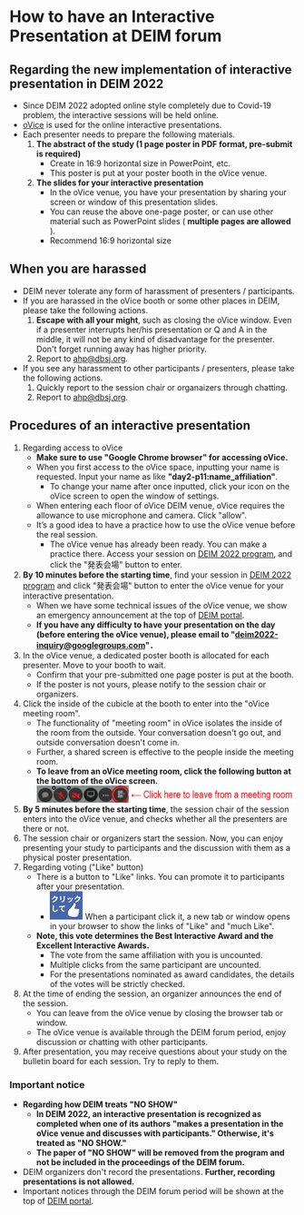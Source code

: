 # How to have an Interactive Presentation at DEIM forum

## Regarding the new implementation of interactive presentation in DEIM 2022
* Since DEIM 2022 adopted online style  completely due to Covid-19 problem, the interactive sessions will be held online.
* [oVice](https://ovice.in/) is used for the online interactive presentations.
* Each presenter needs to prepare the following materials.
   1. **The abstract of the study (1 page poster in PDF format, pre-submit is required)**
      * Create in 16:9 horizontal size in PowerPoint, etc.
      * This poster is put at your poster booth in the oVice venue.
   2. **The slides for your interactive presentation**
      * In the oVice venue, you have your presentation by sharing your screen or window of this presentation slides.
      * You can reuse the above one-page poster, or can use other material such as PowerPoint slides ( **multiple pages are allowed** ).
      * Recommend 16:9 horizontal size 


## When you are harassed
* DEIM never tolerate any form of harassment of presenters / participants.
* If you are harassed in the oVice booth or some other places in DEIM, please take the following actions.
    1. **Escape with all your might**, such as closing the oVice window. Even if a presenter interrupts her/his presentation or Q and A in the middle, it will not be any kind of disadvantage for the presenter. Don't forget running away has higher priority.
    2. Report to ahp@dbsj.org.
* If you see any harassment to other participants / presenters,  please take the following actions.
    1. Quickly report to the session chair or organaizers through chatting.
    2. Report to ahp@dbsj.org.


## Procedures of an interactive presentation
1. Regarding access to oVice
    * **Make sure to use "Google Chrome browser" for accessing oVice.**
    * When you first access to the oVice space, inputting your name is requested. Input your name as like **"day2-p11:name_affiliation"**.
    	* To change your name after once inputted, click your icon on the oVice screen to open the window of settings.
    * When entering each floor of oVice DEIM venue, oVice requires the allowance to use microphone and camera. Click "allow".
    * It’s a good idea to have a practice how to use the oVice venue before the real session.
        * The oVice venue has already been ready. You can make a practice there. Access your session on [DEIM 2022 program](https://cms.dbsj.org/deim2022/program/), and click the "発表会場" button to enter.
2. **By 10 minutes before the starting time**, find your session in [DEIM 2022 program](https://cms.dbsj.org/deim2022/program/) and click "発表会場" button  to enter the oVice venue for your interactive presentation.
    * When we have some technical issues of the oVice venue, we show an emergency announcement at the top of [DEIM portal](https://cms.dbsj.org/deim2022/program/).
    * **If you have any difficulty to have your presentation on the day (before entering the oVice venue), please email to "deim2022-inquiry@googlegroups.com"．**
3. In the oVice venue, a dedicated poster booth is allocated for each presenter. Move to your booth to wait.
    * Confirm that your pre-submitted one page poster is put at the booth.
    * If the poster is not yours, please notify to the session chair or organizers.
4. Click the inside of the cubicle at the booth to enter into the "oVice meeting room".
    * The functionality of "meeting room" in oVice isolates the inside of the room from the outside. Your conversation doesn't go out, and outside conversation doesn't come in.
    * Further, a shared screen is effective to the people inside the meeting room.
    * **To leave from an oVice meeting room, click the following button at the bottom of the oVice screen.**
	![Image of the quit button from meeting](img/oVice_meeting_quit_button_en.png)
5. **By 5 minutes before the starting time**, the session chair of the session enters into the oVice venue, and checks whether all the presenters are there or not.
7. The session chair or organizers start the session. Now, you can enjoy presenting your study to participants and the discussion with them as a physical poster presentation.
8. Regarding voting ("Like" button)
    * There is a button to "Like" links. You can promote it to participants after your presentation.	
        * ![Image of the Like button](img/oVice_like_button.png) When a participant click it, a new tab or window opens in your browser to show the links of "Like" and "much Like".
    * **Note, this vote determines the Best Interactive Award and the Excellent Interactive Awards.**
    	* The vote from the same affiliation with you is uncounted.
    	* Multiple clicks from the same participant are uncounted.
    	* For the presentations nominated as award candidates, the details of the votes will be strictly checked.
16. At the time of ending the session, an organizer announces the end of the session. 
    * You can leave from the oVice venue by closing the browser tab or window.
    * The oVice venue is available through the DEIM forum period, enjoy discussion or chatting with other participants.
17. After presentation, you may receive questions about your study on the bulletin board for each session. Try to reply to them.

### Important notice
- **Regarding how DEIM treats "NO SHOW"**
	- **In DEIM 2022, an interactive presentation is recognized as completed when one of its authors "makes a presentation in the oVice venue and discusses with participants." Otherwise, it's treated as "NO SHOW."**
	- **The paper of "NO SHOW" will be removed from the program and not be included in the proceedings of the DEIM forum.**
- DEIM organizers don't record the presentations. **Further, recording presentations is not allowed.**
- Important notices through the DEIM forum period will be shown at the top of [DEIM portal](https://cms.dbsj.org/deim2022/program/).
